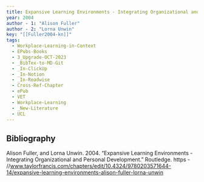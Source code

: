 ```yaml
---
title: Expansive Learning Environments - Integrating Organizational and Personal Development
year: 2004
author - 1: "Alison Fuller"
author - 2: "Lorna Unwin"
key: "[[Fuller2004-kn]]"
tags:
  - Workplace-Learning-in-Context
  - EPubs-Books
  - 3_Upgrade-OCT-2023
  - _BibTex-to-MD-Git
  - _In-ClickUp
  - _In-Notion
  - _In-Readwise
  - Cross-Ref-Chapter
  - ePub
  - VET
  - Workplace-Learning
  - _New-Literature
  - UCL
---
```


## Bibliography
Alison Fuller, and Lorna Unwin. 2004. “Expansive Learning Environments - Integrating Organizational and Personal Development.” Routledge. https - //www.taylorfrancis.com/chapters/edit/10.4324/9780203571644-14/expansive-learning-environments-alison-fuller-lorna-unwin